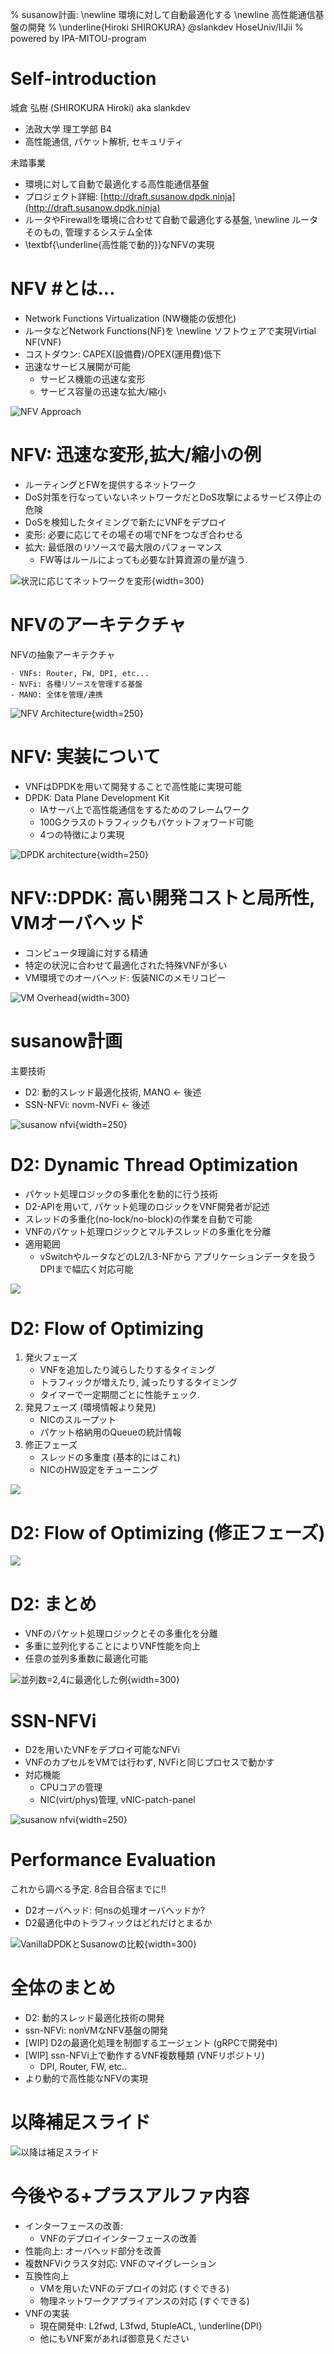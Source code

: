 % susanow計画: \newline 環境に対して自動最適化する \newline 高性能通信基盤の開発
% \underline{Hiroki SHIROKURA} @slankdev HoseUniv/IIJii
% powered by IPA-MITOU-program

# Self-introduction

城倉 弘樹 (SHIROKURA Hiroki) aka slankdev <br>

- 法政大学 理工学部 B4
- 高性能通信, パケット解析, セキュリティ

未踏事業

- 環境に対して自動で最適化する高性能通信基盤
- プロジェクト詳細: [http://draft.susanow.dpdk.ninja](http://draft.susanow.dpdk.ninja)
- ルータやFirewallを環境に合わせて自動で最適化する基盤, \newline
  ルータそのもの, 管理するシステム全体
- \textbf{\underline{高性能で動的}}なNFVの実現

# NFV #とは...

- Network Functions Virtualization (NW機能の仮想化)
- ルータなどNetwork Functions(NF)を \newline
  ソフトウェアで実現Virtial NF(VNF)
- コストダウン: CAPEX(設備費)/OPEX(運用費)低下
- 迅速なサービス展開が可能
	- サービス機能の迅速な変形
	- サービス容量の迅速な拡大/縮小

![NFV Approach](img/nvf.png)

# NFV: 迅速な変形,拡大/縮小の例

- ルーティングとFWを提供するネットワーク
- DoS対策を行なっていないネットワークだとDoS攻撃によるサービス停止の危険
- DoSを検知したタイミングで新たにVNFをデプロイ
- 変形: 必要に応じてその場その場でNFをつなぎ合わせる
- 拡大: 最低限のリソースで最大限のパフォーマンス
	- FW等はルールによっても必要な計算資源の量が違う.

![状況に応じてネットワークを変形](img/dynamic_transform.png){width=300}

# NFVのアーキテクチャ

NFVの抽象アーキテクチャ

	- VNFs: Router, FW, DPI, etc...
	- NVFi: 各種リソースを管理する基盤
	- MANO: 全体を管理/連携

![NFV Architecture](img/nfv_arch.png){width=250}

# NFV: 実装について

- VNFはDPDKを用いて開発することで高性能に実現可能
- DPDK: Data Plane Development Kit
	- IAサーバ上で高性能通信をするためのフレームワーク
	- 100Gクラスのトラフィックもパケットフォワード可能
	- 4つの特徴により実現

![DPDK architecture](img/dpdk_arch.png){width=250}

# NFV::DPDK: 高い開発コストと局所性, VMオーバヘッド

- コンピュータ理論に対する精通
- 特定の状況に合わせて最適化された特殊VNFが多い
- VM環境でのオーバヘッド: 仮装NICのメモリコピー

![VM Overhead](img/vm_overhead.png){width=300}

# susanow計画

主要技術

- D2: 動的スレッド最適化技術, MANO <- 後述
- SSN-NFVi: novm-NVFi <- 後述

![susanow nfvi](img/ssn_arch.png){width=250}

# D2: Dynamic Thread Optimization

- パケット処理ロジックの多重化を動的に行う技術
- D2-APIを用いて, パケット処理のロジックをVNF開発者が記述
- スレッドの多重化(no-lock/no-block)の作業を自動で可能
- VNFのパケット処理ロジックとマルチスレッドの多重化を分離
- 適用範囲
	- vSwitchやルータなどのL2/L3-NFから
	  アプリケーションデータを扱うDPIまで幅広く対応可能

![](img/slide0.png)

# D2: Flow of Optimizing

1. 発火フェーズ
	- VNFを追加したり減らしたりするタイミング
	- トラフィックが増えたり, 減ったりするタイミング
	- タイマーで一定期間ごとに性能チェック.
2. 発見フェーズ (環境情報より発見)
	- NICのスループット
	- パケット格納用のQueueの統計情報
3. 修正フェーズ
	- スレッドの多重度 (基本的にはこれ)
	- NICのHW設定をチューニング

![](img/opt_sfc.png)

# D2: Flow of Optimizing (修正フェーズ)

![](img/d2_flow_detail.png)

# D2: まとめ

- VNFのパケット処理ロジックとその多重化を分離
- 多重に並列化することによりVNF性能を向上
- 任意の並列多重数に最適化可能

![並列数=2,4に最適化した例](img/para24.png){width=300}

# SSN-NFVi

- D2を用いたVNFをデプロイ可能なNFVi
- VNFのカプセルをVMでは行わず, NVFiと同じプロセスで動かす
- 対応機能
	- CPUコアの管理
	- NIC(virt/phys)管理, vNIC-patch-panel

![susanow nfvi](img/ssn_arch.png){width=250}

# Performance Evaluation

これから調べる予定. 8合目合宿までに!!

- D2オーバヘッド: 何nsの処理オーバヘッドか?
- D2最適化中のトラフィックはどれだけとまるか

![VanillaDPDKとSusanowの比較](img/perf.png){width=300}

# 全体のまとめ

- D2: 動的スレッド最適化技術の開発
- ssn-NFVi: nonVMなNFV基盤の開発
- [WIP] D2の最適化処理を制御するエージェント (gRPCで開発中)
- [WIP] ssn-NFVi上で動作するVNF複数種類 (VNFリポジトリ)
	- DPI, Router, FW, etc..
- より動的で高性能なNFVの実現

# 以降補足スライド

![以降は補足スライド](img/logo_bar.png)

# 今後やる+プラスアルファ内容

- インターフェースの改善:
	- VNFのデプロイインターフェースの改善
- 性能向上: オーバヘッド部分を改善
- 複数NFViクラスタ対応: VNFのマイグレーション
- 互換性向上
	- VMを用いたVNFのデプロイの対応 (すぐできる)
	- 物理ネットワークアプライアンスの対応 (すぐできる)
- VNFの実装
	- 現在開発中: L2fwd, L3fwd, 5tupleACL, \underline{DPI}
	- 他にもVNF案があれば御意見ください


